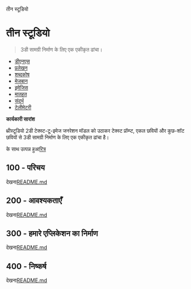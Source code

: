 तीन स्टूडियो

# तीन स्टूडियो

> 3डी सामग्री निर्माण के लिए एक एकीकृत ढांचा।

-   [डीएनएस](./DNS.md)
-   [प्रलेखन](./DOCUMENTATION.md)
-   [शब्दकोष](./GLOSSARY.md)
-   [मेजबान](./HOSTS.md)
-   [इमेजिस](./IMAGES.md)
-   [मातहत](./PODMAN.md)
-   [संदर्भ](./REFERENCES.md)
-   [टेलीमेटरी](./TELEMETRY.md)

**कार्यकारी सारांश**

थ्रीस्टूडियो 2डी टेक्स्ट-टू-इमेज जनरेशन मॉडल को उठाकर टेक्स्ट प्रॉम्प्ट, एकल छवियों और कुछ-शॉट छवियों से 3डी सामग्री निर्माण के लिए एक एकीकृत ढांचा है।

के साथ उत्पन्न हुआ[रित्र](https://app.rytr.me)

## 100 - परिचय

देखना[README.md](./100/README.md)

## 200 - आवश्यकताएँ

देखना[README.md](./200/README.md)

## 300 - हमारे एप्लिकेशन का निर्माण

देखना[README.md](./300/README.md)

## 400 - निष्कर्ष

देखना[README.md](./400/README.md)
